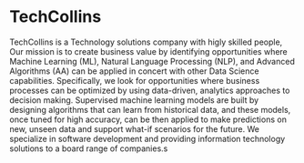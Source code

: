 # TechCollins

TechCollins is a Technology solutions company with higly skilled people, Our mission is to create business value by identifying opportunities where Machine Learning (ML), Natural Language Processing (NLP), and Advanced Algorithms (AA) can be applied in concert with other Data Science capabilities. Specifically, we look for opportunities where business processes can be optimized by using data-driven, analytics approaches to decision making. Supervised machine learning models are built by designing algorithms that can learn from historical data, and these models, once tuned for high accuracy, can be then applied to make predictions on new, unseen data and support what-if scenarios for the future. We specialize in software development and providing information technology solutions to a board range of companies.s
